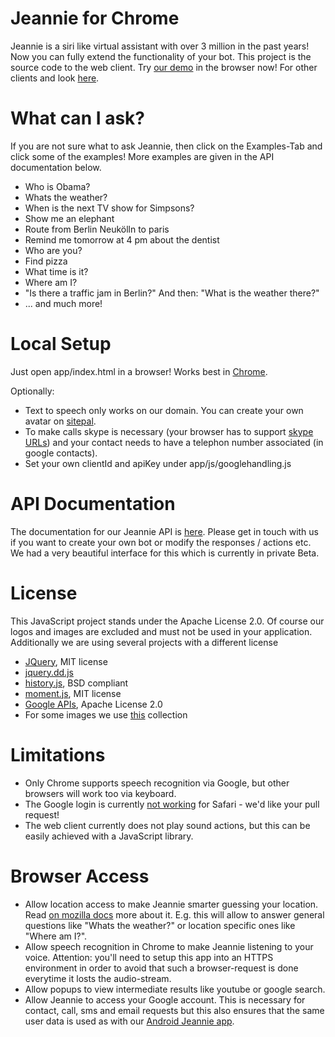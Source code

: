 # Jeannie for Chrome

Jeannie is a siri like virtual assistant with over 3 million in the past years!
Now you can fully extend the functionality of your bot.
This project is the source code to the web client.
Try [our demo](https://ask.pannous.com) in the browser now!
For other clients and look [here](http://jeannie-assistant.com/).

# What can I ask?

If you are not sure what to ask Jeannie, then click on the Examples-Tab and click some of the examples!
More examples are given in the API documentation below.

 * Who is Obama?
 * Whats the weather?
 * When is the next TV show for Simpsons?
 * Show me an elephant
 * Route from Berlin Neukölln to paris
 * Remind me tomorrow at 4 pm about the dentist
 * Who are you?
 * Find pizza
 * What time is it?
 * Where am I?
 * "Is there a traffic jam in Berlin?" And then: "What is the weather there?"
 * ... and much more! 


# Local Setup

Just open app/index.html in a browser! Works best in [Chrome](https://google.com/chrome/).

Optionally:

 * Text to speech only works on our domain. You can create your own avatar on [sitepal](http://sitepal.com/).
 * To make calls skype is necessary (your browser has to support [skype URLs](https://support.skype.com/en/faq/FA12243/how-do-i-enable-skype-click-to-call-in-chrome)) and your contact needs to have a telephon number associated (in google contacts).
 * Set your own clientId and apiKey under app/js/googlehandling.js


# API Documentation

The documentation for our Jeannie API is [here](https://docs.google.com/document/d/1dVG_B5Sc2x-fi1pN6iJJjfF1bJY6KEFzUqjOb8NsntI/edit?pli=1).
Please get in touch with us if you want to create your own bot or modify the responses / actions etc.
We had a very beautiful interface for this which is currently in private Beta.

# License

This JavaScript project stands under the Apache License 2.0. Of course our logos and images are excluded and must not be used in your application. Additionally we are using several projects with a different license

 * [JQuery](http://jquery.com/), MIT license
 * [jquery.dd.js](https://github.com/HenrikJoreteg/jquery.dd)
 * [history.js](https://github.com/browserstate/history.js/), BSD compliant
 * [moment.js](http://momentjs.com/), MIT license
 * [Google APIs](http://code.google.com/p/google-api-javascript-client/), Apache License 2.0
 * For some images we use [this](http://www.famfamfam.com) collection


# Limitations

 * Only Chrome supports speech recognition via Google, but other browsers will work too via keyboard.
 * The Google login is currently [not working](https://github.com/pannous/jeannie-webclient/issues/1) for Safari - we'd like your pull request!
 * The web client currently does not play sound actions, but this can be easily achieved with a JavaScript library.


# Browser Access

 * Allow location access to make Jeannie smarter guessing your location. Read [on mozilla docs](https://www.mozilla.org/firefox/geolocation/) more about it. E.g. this will allow to answer general questions like "Whats the weather?" or location specific ones like "Where am I?".
 * Allow speech recognition in Chrome to make Jeannie listening to your voice. Attention: you'll need to setup this app into an HTTPS environment in order to avoid that such a browser-request is done everytime it losts the audio-stream.
 * Allow popups to view intermediate results like youtube or google search. 
 * Allow Jeannie to access your Google account. This is necessary for contact, call, sms and email requests but this also ensures that the same user data is used as with our [Android Jeannie app](https://play.google.com/store/apps/details?id=com.pannous.voice.actions.free).
